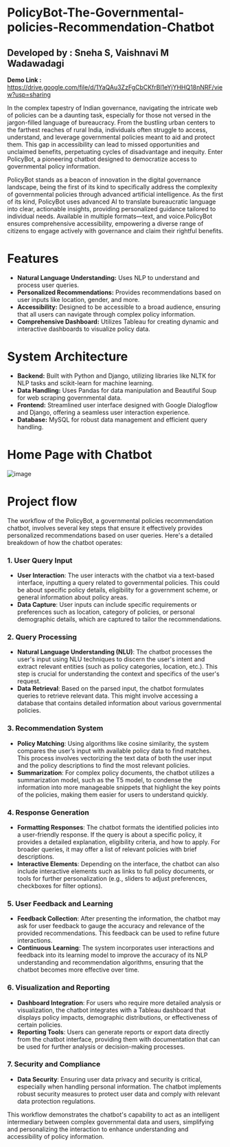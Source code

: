 # PolicyBot-The-Governmental-policies-Recommendation-Chatbot

## Developed by : Sneha S, Vaishnavi M Wadawadagi

**Demo Link :** https://drive.google.com/file/d/1YaQAu3ZzFgCbCKfrBl1eYjYHHQ18nNRF/view?usp=sharing

In the complex tapestry of Indian governance, navigating the intricate web of policies can be a daunting task, especially for those not versed in the jargon-filled language of bureaucracy. From the bustling urban centers to the farthest reaches of rural India, individuals often struggle to access, understand, and leverage governmental policies meant to aid and protect them. This gap in accessibility can lead to missed opportunities and unclaimed benefits, perpetuating cycles of disadvantage and inequity. Enter PolicyBot, a pioneering chatbot designed to democratize access to governmental policy information.

PolicyBot stands as a beacon of innovation in the digital governance landscape, being the first of its kind to specifically address the complexity of governmental policies through advanced artificial intelligence. As the first of its kind, PolicyBot uses advanced AI to translate bureaucratic language into clear, actionable insights, providing personalized guidance tailored to individual needs. Available in multiple formats—text, and voice.PolicyBot ensures comprehensive accessibility, empowering a diverse range of citizens to engage actively with governance and claim their rightful benefits.

# Features

- **Natural Language Understanding:** Uses NLP to understand and process user queries.
- **Personalized Recommendations:** Provides recommendations based on user inputs like location, gender, and more.
- **Accessibility:** Designed to be accessible to a broad audience, ensuring that all users can navigate through complex policy information.
- **Comprehensive Dashboard:** Utilizes Tableau for creating dynamic and interactive dashboards to visualize policy data.

# System Architecture

- **Backend:** Built with Python and Django, utilizing libraries like NLTK for NLP tasks and scikit-learn for machine learning.
- **Data Handling:** Uses Pandas for data manipulation and Beautiful Soup for web scraping governmental data.
- **Frontend:** Streamlined user interface designed with Google Dialogflow and Django, offering a seamless user interaction experience.
- **Database:** MySQL for robust data management and efficient query handling.

# Home Page with Chatbot
![image](https://github.com/snehh2711/PolicyBot-A-Governmental-policies-Recommendation-Chatbot/assets/124482094/9132794c-65a9-4d6c-9b79-f434df62d46e)

# Project flow 

The workflow of the PolicyBot, a governmental policies recommendation chatbot, involves several key steps that ensure it effectively provides personalized recommendations based on user queries. Here's a detailed breakdown of how the chatbot operates:

### 1. **User Query Input**
   - **User Interaction**: The user interacts with the chatbot via a text-based interface, inputting a query related to governmental policies. This could be about specific policy details, eligibility for a government scheme, or general information about policy areas.
   - **Data Capture**: User inputs can include specific requirements or preferences such as location, category of policies, or personal demographic details, which are captured to tailor the recommendations.

### 2. **Query Processing**
   - **Natural Language Understanding (NLU)**: The chatbot processes the user's input using NLU techniques to discern the user's intent and extract relevant entities (such as policy categories, location, etc.). This step is crucial for understanding the context and specifics of the user's request.
   - **Data Retrieval**: Based on the parsed input, the chatbot formulates queries to retrieve relevant data. This might involve accessing a database that contains detailed information about various governmental policies.

### 3. **Recommendation System**
   - **Policy Matching**: Using algorithms like cosine similarity, the system compares the user’s input with available policy data to find matches. This process involves vectorizing the text data of both the user input and the policy descriptions to find the most relevant policies.
   - **Summarization**: For complex policy documents, the chatbot utilizes a summarization model, such as the T5 model, to condense the information into more manageable snippets that highlight the key points of the policies, making them easier for users to understand quickly.

### 4. **Response Generation**
   - **Formatting Responses**: The chatbot formats the identified policies into a user-friendly response. If the query is about a specific policy, it provides a detailed explanation, eligibility criteria, and how to apply. For broader queries, it may offer a list of relevant policies with brief descriptions.
   - **Interactive Elements**: Depending on the interface, the chatbot can also include interactive elements such as links to full policy documents, or tools for further personalization (e.g., sliders to adjust preferences, checkboxes for filter options).

### 5. **User Feedback and Learning**
   - **Feedback Collection**: After presenting the information, the chatbot may ask for user feedback to gauge the accuracy and relevance of the provided recommendations. This feedback can be used to refine future interactions.
   - **Continuous Learning**: The system incorporates user interactions and feedback into its learning model to improve the accuracy of its NLP understanding and recommendation algorithms, ensuring that the chatbot becomes more effective over time.

### 6. **Visualization and Reporting**
   - **Dashboard Integration**: For users who require more detailed analysis or visualization, the chatbot integrates with a Tableau dashboard that displays policy impacts, demographic distributions, or effectiveness of certain policies.
   - **Reporting Tools**: Users can generate reports or export data directly from the chatbot interface, providing them with documentation that can be used for further analysis or decision-making processes.

### 7. **Security and Compliance**
   - **Data Security**: Ensuring user data privacy and security is critical, especially when handling personal information. The chatbot implements robust security measures to protect user data and comply with relevant data protection regulations.

This workflow demonstrates the chatbot's capability to act as an intelligent intermediary between complex governmental data and users, simplifying and personalizing the interaction to enhance understanding and accessibility of policy information.
